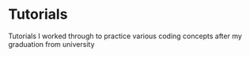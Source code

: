 # Tutorials
Tutorials I worked through to practice various coding concepts after my graduation from university

